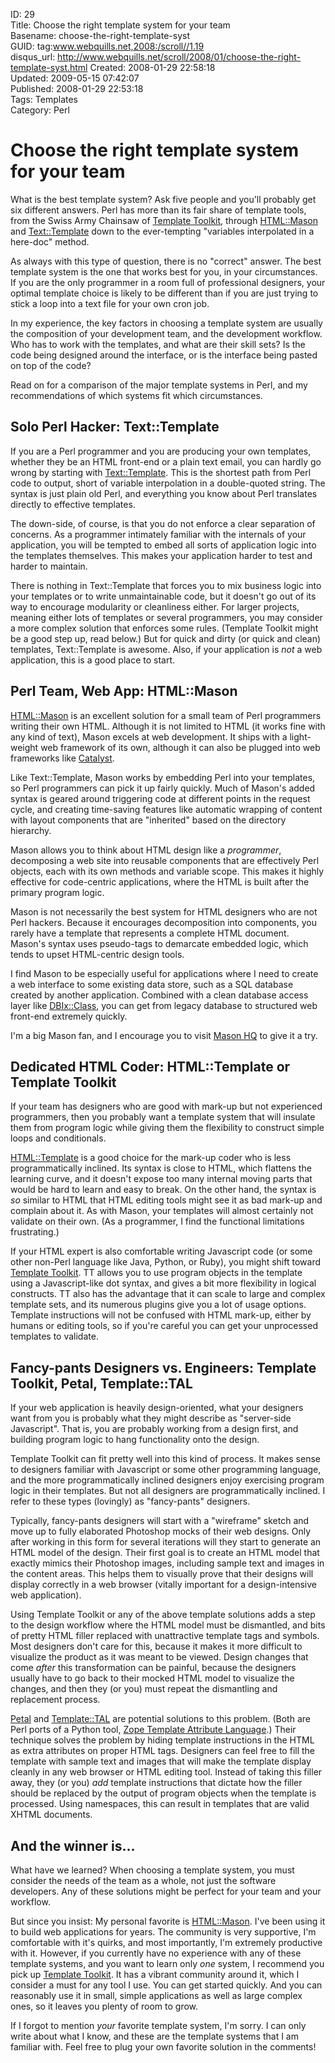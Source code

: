 ID: 29  
Title: Choose the right template system for your team  
Basename: choose-the-right-template-syst  
GUID: tag:www.webquills.net,2008:/scroll//1.19  
disqus_url: http://www.webquills.net/scroll/2008/01/choose-the-right-template-syst.html
Created: 2008-01-29 22:58:18  
Updated: 2009-05-15 07:42:07  
Published: 2008-01-29 22:53:18     
Tags: Templates  
Category: Perl  

# Choose the right template system for your team
What is the best template system? Ask five people and you'll probably get six different answers. Perl has more than its fair share of template tools, from the Swiss Army Chainsaw of [Template Toolkit][], through [HTML::Mason][] and [Text::Template][] down to the ever-tempting "variables interpolated in a here-doc" method.

As always with this type of question, there is no "correct" answer. The best template system is the one that works best for you, in your circumstances. If you are the only programmer in a room full of professional designers, your optimal template choice is likely to be different than if you are just trying to stick a loop into a text file for your own cron job. 

In my experience, the key factors in choosing a template system are usually the composition of your development team, and the development workflow. Who has to work with the templates, and what are their skill sets? Is the code being designed around the interface, or is the interface being pasted on top of the code?

Read on for a comparison of the major template systems in Perl, and my recommendations of which systems fit which circumstances.

## Solo Perl Hacker: Text::Template

If you are a Perl programmer and you are producing your own templates, whether they be an HTML front-end or a plain text email, you can hardly go wrong by starting with [Text::Template][]. This is the shortest path from Perl code to output, short of variable interpolation in a double-quoted string. The syntax is just plain old Perl, and everything you know about Perl translates directly to effective templates.

The down-side, of course, is that you do not enforce a clear separation of concerns. As a programmer intimately familiar with the internals of your application, you will be tempted to embed all sorts of application logic into the templates themselves. This makes your application harder to test and harder to maintain.

There is nothing in Text::Template that forces you to mix business logic into your templates or to write unmaintainable code, but it doesn't go out of its way to encourage modularity or cleanliness either. For larger projects, meaning either lots of templates or several programmers, you may consider a more complex solution that enforces some rules. (Template Toolkit might be a good step up, read below.) But for quick and dirty (or quick and clean) templates, Text::Template is awesome. Also, if your application is *not* a web application, this is a good place to start.

## Perl Team, Web App: HTML::Mason

[HTML::Mason][] is an excellent solution for a small team of Perl programmers writing their own HTML. Although it is not limited to HTML (it works fine with any kind of text), Mason excels at web development. It ships with a light-weight web framework of its own, although it can also be plugged into web frameworks like [Catalyst][]. 

Like Text::Template, Mason works by embedding Perl into your templates, so Perl programmers can pick it up fairly quickly. Much of Mason's added syntax is geared around triggering code at different points in the request cycle, and creating time-saving features like automatic wrapping of content with layout components that are "inherited" based on the directory hierarchy. 

Mason allows you to think about HTML design like a *programmer*, decomposing a web site into reusable components that are effectively Perl objects, each with its own methods and variable scope. This makes it highly effective for code-centric applications, where the HTML is built after the primary program logic.

Mason is not necessarily the best system for HTML designers who are not Perl hackers. Because it encourages decomposition into components, you rarely have a template that represents a complete HTML document. Mason's syntax uses pseudo-tags to demarcate embedded logic, which tends to upset HTML-centric design tools.

I find Mason to be especially useful for applications where I need to create a web interface to some existing data store, such as a SQL database created by another application. Combined with a clean database access layer like [DBIx::Class][], you can get from legacy database to structured web front-end extremely quickly.

I'm a big Mason fan, and I encourage you to visit [Mason HQ][] to give it a try.

## Dedicated HTML Coder: HTML::Template or Template Toolkit

If your team has designers who are good with mark-up but not experienced programmers, then you probably want a template system that will insulate them from program logic while giving them the flexibility to construct simple loops and conditionals. 

[HTML::Template][] is a good choice for the mark-up coder who is less programmatically inclined. Its syntax is close to HTML, which flattens the learning curve, and it doesn't expose too many internal moving parts that would be hard to learn and easy to break. On the other hand, the syntax is *so* similar to HTML that HTML editing tools might see it as bad mark-up and complain about it. As with Mason, your templates will almost certainly not validate on their own. (As a programmer, I find the functional limitations frustrating.)

If your HTML expert is also comfortable writing Javascript code (or some other non-Perl language like Java, Python, or Ruby), you might shift toward [Template Toolkit][]. TT allows you to use program objects in the template using a Javascript-like dot syntax, and gives a bit more flexibility in logical constructs. TT also has the advantage that it can scale to large and complex template sets, and its numerous plugins give you a lot of usage options. Template instructions will not be confused with HTML mark-up, either by humans or editing tools, so if you're careful you can get your unprocessed templates to validate.

## Fancy-pants Designers vs. Engineers: Template Toolkit, Petal, Template::TAL

If your web application is heavily design-oriented, what your designers want from you is probably what they might describe as "server-side Javascript". That is, you are probably working from a design first, and building program logic to hang functionality onto the design.

Template Toolkit can fit pretty well into this kind of process. It makes sense to designers familiar with Javascript or some other programming language, and the more programmatically inclined designers enjoy exercising program logic in their templates. But not all designers are programmatically inclined. I refer to these types (lovingly) as "fancy-pants" designers.

Typically, fancy-pants designers will start with a "wireframe" sketch and move up to fully elaborated Photoshop mocks of their web designs. Only after working in this form for several iterations will they start to generate an HTML model of the design. Their first goal is to create an HTML model that exactly mimics their Photoshop images, including sample text and images in the content areas. This helps them to visually prove that their designs will display correctly in a web browser (vitally important for a design-intensive web application).

Using Template Toolkit or any of the above template solutions adds a step to the design workflow where the HTML model must be dismantled, and bits of pretty HTML filler replaced with unattractive template tags and symbols. Most designers don't care for this, because it makes it more difficult to visualize the product as it was meant to be viewed. Design changes that come *after* this transformation can be painful, because the designers usually have to go back to their mocked HTML model to visualize the changes, and then they (or you) must repeat the dismantling and replacement process.

[Petal][] and [Template::TAL][] are potential solutions to this problem. (Both are Perl ports of a Python tool, [Zope Template Attribute Language][TAL].) Their technique solves the problem by hiding template instructions in the HTML as extra attributes on proper HTML tags. Designers can feel free to fill the template with sample text and images that will make the template display cleanly in any web browser or HTML editing tool. Instead of taking this filler away, they (or you) *add* template instructions that dictate how the filler should be replaced by the output of program objects when the template is processed. Using namespaces, this can result in templates that are valid XHTML documents.

## And the winner is...

What have we learned? When choosing a template system, you must consider the needs of the team as a whole, not just the software developers. Any of these solutions might be perfect for your team and your workflow.

But since you insist: My personal favorite is [HTML::Mason][]. I've been using it to build web applications for years. The community is very supportive, I'm comfortable with it's quirks, and most importantly, I'm extremely productive with it. However, if you currently have no experience with any of these template systems, and you want to learn only *one* system, I recommend you pick up [Template Toolkit][]. It has a vibrant community around it, which I consider a must for any tool I use. You can get started quickly. And you can reasonably use it in small, simple applications as well as large complex ones, so it leaves you plenty of room to grow.

If I forgot to mention *your* favorite template system, I'm sorry. I can only write about what I know, and these are the template systems that I am familiar with. Feel free to plug your own favorite solution in the comments!

[Catalyst]: http://catalyst.perl.org
[DBIx::Class]: http://search.cpan.org/dist/DBIx-Class/
[HTML::Mason]: http://search.cpan.org/dist/HTML-Mason/
[HTML::Template]: http://search.cpan.org/dist/HTML-Template/
[Mason HQ]: http://www.masonhq.com
[Petal]: http://search.cpan.org/perldoc?Petal
[TAL]: http://wiki.zope.org/ZPT/TAL
[Template Toolkit]: http://search.cpan.org/dist/Template-Toolkit/
[Template::TAL]: http://search.cpan.org/perldoc?Template::TAL
[Text::Template]: http://search.cpan.org/dist/Text-Template/

